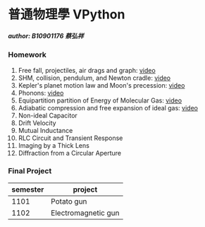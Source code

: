 # 普通物理學 VPython

##### author: B10901176 蔡弘祥

### Homework

1. Free fall, projectiles, air drags and graph: [video](https://www.youtube.com/playlist?list=PLxowpOHFnGyM_fBj8r3JE9sZL_NlTEMJR)
2. SHM, collision, pendulum, and Newton cradle: [video](https://www.youtube.com/playlist?list=PLxowpOHFnGyPuYoZ01F3iMFnVSB6tMtCv)
3. Kepler's planet motion law and Moon's precession: [video](https://www.youtube.com/playlist?list=PLxowpOHFnGyMkUYyb7eoV79KPiUxJ8503)
4. Phonons: [video](https://www.youtube.com/playlist?list=PLxowpOHFnGyOalwPRx2IYnnSzhEajqKDy)
5. Equipartition partition of Energy of Molecular Gas: [video](https://www.youtube.com/playlist?list=PLxowpOHFnGyNjL7wjDp0crcQRRtTIVCtE)
6. Adiabatic compression and free expansion of ideal gas: [video](https://www.youtube.com/playlist?list=PLxowpOHFnGyPuGujAYXjKaWP1dYRM_wZu)
7. Non-ideal Capacitor
8. Drift Velocity
9. Mutual Inductance
10. RLC Circuit and Transient Response
11. Imaging by a Thick Lens
12. Diffraction from a Circular Aperture

### Final Project

| semester|             project|
|---------|--------------------|
|     1101|          Potato gun|
|     1102| Electromagnetic gun|